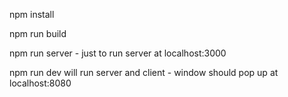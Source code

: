 npm install

npm run build

npm run server - just to run server at localhost:3000

npm run dev will run server and client - window should pop up at localhost:8080


